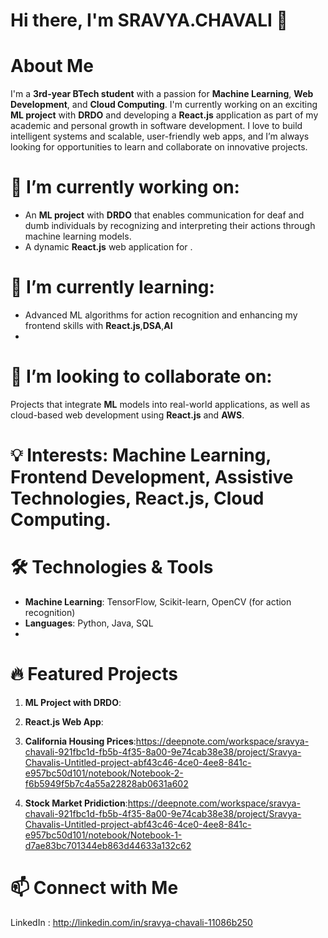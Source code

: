 # Hi there, I'm SRAVYA.CHAVALI 👋

# About Me
I'm a **3rd-year BTech student** with a passion for **Machine Learning**, **Web Development**, and **Cloud Computing**. I'm currently working on an exciting **ML project** with **DRDO** and developing a **React.js** application as part of my academic and personal growth in software development. I love to build intelligent systems and scalable, user-friendly web apps, and I’m always looking for opportunities to learn and collaborate on innovative projects.

# 🔭 I’m currently working on: 
  - An **ML project** with **DRDO** that enables communication for deaf and dumb individuals by recognizing and interpreting their actions through machine learning models.
  - A dynamic **React.js** web application for .
   
# 🌱 I’m currently learning:
-  Advanced ML algorithms for action recognition and enhancing my frontend skills with **React.js**,**DSA**,**AI**
-  
# 👯 I’m looking to collaborate on: 
Projects that integrate **ML** models into real-world applications, as well as cloud-based web development using **React.js** and **AWS**.

# 💡 Interests: **Machine Learning**, **Frontend Development**, **Assistive Technologies**, **React.js**, **Cloud Computing**.

# 🛠️ Technologies & Tools
  - **Machine Learning**: TensorFlow, Scikit-learn, OpenCV (for action recognition)
  - **Languages**: Python, Java, SQL
  - 
# 🔥 Featured Projects

1. **ML Project with DRDO**:
 
2. **React.js Web App**: 

3. **California Housing Prices**:https://deepnote.com/workspace/sravya-chavali-921fbc1d-fb5b-4f35-8a00-9e74cab38e38/project/Sravya-Chavalis-Untitled-project-abf43c46-4ce0-4ee8-841c-e957bc50d101/notebook/Notebook-2-f6b5949f5b7c4a55a22828ab0631a602

4. **Stock Market Pridiction**:https://deepnote.com/workspace/sravya-chavali-921fbc1d-fb5b-4f35-8a00-9e74cab38e38/project/Sravya-Chavalis-Untitled-project-abf43c46-4ce0-4ee8-841c-e957bc50d101/notebook/Notebook-1-d7ae83bc701344eb863d44633a132c62
 
# 📫 Connect with Me
LinkedIn : http://linkedin.com/in/sravya-chavali-11086b250


  
 
